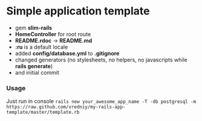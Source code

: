 # Simple application template

* gem **slim-rails**
* **HomeController** for root route
* **README.rdoc** -> **README.md**
* **:ru** is a default locale
* added **config/database.yml** to **.gitignore**
* changed generators (no stylesheets, no helpers, no javascripts while **rails generate**)
* and initial commit

### Usage

Just run in console `rails new your_awesome_app_name -T -db postgresql -m https://raw.github.com/vredniy/my-rails-app-template/master/template.rb`
